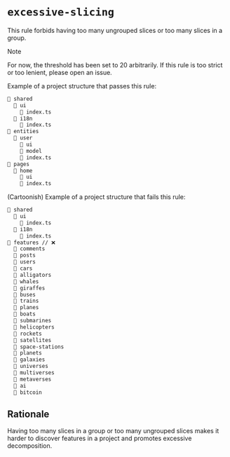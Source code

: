 # `excessive-slicing`

This rule forbids having too many ungrouped slices or too many slices in a group.

> [!NOTE]
> For now, the threshold has been set to 20 arbitrarily. If this rule is too strict or too lenient, please open an issue.

Example of a project structure that passes this rule:

```md
📂 shared
  📂 ui
    📄 index.ts
  📂 i18n
    📄 index.ts
📂 entities
  📂 user
    📂 ui
    📂 model
    📄 index.ts
📂 pages
  📂 home
    📂 ui
    📄 index.ts
```

(Cartoonish) Example of a project structure that fails this rule:

```md
📂 shared
  📂 ui
    📄 index.ts
  📂 i18n
    📄 index.ts
📂 features // ❌
  📂 comments
  📂 posts
  📂 users
  📂 cars
  📂 alligators
  📂 whales
  📂 giraffes
  📂 buses
  📂 trains
  📂 planes
  📂 boats
  📂 submarines
  📂 helicopters
  📂 rockets
  📂 satellites
  📂 space-stations
  📂 planets
  📂 galaxies
  📂 universes
  📂 multiverses
  📂 metaverses
  📂 ai
  📂 bitcoin
```

## Rationale

Having too many slices in a group or too many ungrouped slices makes it harder to discover features in a project and promotes excessive decomposition. 
